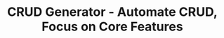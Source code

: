 ---
layout: home
title: CRUD Generator - Automate CRUD, Focus on Core Features
titleTemplate: ':title'

hero:
  name: "Generator"
  text: "CRUD for Laravel"
  tagline: Automate CRUD, Focus on Core Features
  image:
    src: /crud-generator-image-complete.png
    alt: Generator logo 
  actions:
    - theme: brand
      text: Introduction
      link: /introduction
    - theme: cta btn-orange
      text: Getting Started
      link: /installation
    - theme: alt
      text: View on GitHub 
      link: https://github.com/Evdigi-INA/generator
features:
  - title: Simple yet powerful
    icon: ✨
    details: Streamline your development process with simplicity and efficiency.
  - title: Batteries Included
    icon: 🔋
    details: Starter kit with user management, authentication and role permissions.
  - title: Easy to customize
    icon: 👌
    details: Get started quickly and easily customize the outcome code.
---